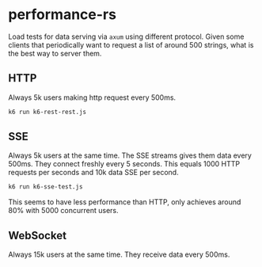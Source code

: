 # performance-rs

Load tests for data serving via `axum` using different protocol.
Given some clients that periodically want to request a list of around 500 strings, what is the best way to server them.

## HTTP

Always 5k users making http request every 500ms.

```sh
k6 run k6-rest-rest.js
```

## SSE

Always 5k users at the same time. The SSE streams gives them data every 500ms. They connect freshly every 5 seconds.
This equals 1000 HTTP requests per seconds and 10k data SSE per second.

```sh
k6 run k6-sse-test.js
```

This seems to have less performance than HTTP, only achieves around 80% with 5000 concurrent users.

## WebSocket

Always 15k users at the same time. They receive data every 500ms.